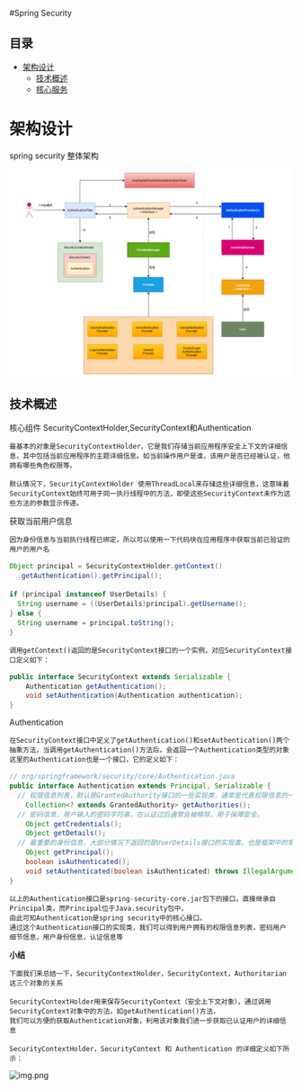 #Spring Security

##  目录
- [架构设计](#架构设计)
    - [技术概述](#技术概述)
    - [核心服务](#核心服务)


# 架构设计


spring security 整体架构

![img.png](images/springSecurity_整体架构.png)

## 技术概述

核心组件 SecurityContextHolder,SecurityContext和Authentication

    最基本的对象是SecurityContextHolder，它是我们存储当前应用程序安全上下文的详细信息，其中包括当前应用程序的主题详细信息。如当前操作用户是谁，该用户是否已经被认证，他拥有哪些角色权限等。

    默认情况下，SecurityContextHolder 使用ThreadLocal来存储这些详细信息，这意味着SecurityContext始终可用于同一执行线程中的方法，即使这些SecurityContext未作为这些方法的参数显示传递。

获取当前用户信息

    因为身份信息与当前执行线程已绑定，所以可以使用一下代码块在应用程序中获取当前已验证的用户的用户名

```java
Object principal = SecurityContextHolder.getContext()
  .getAuthentication().getPrincipal();

if (principal instanceof UserDetails) {
  String username = ((UserDetails)principal).getUsername();
} else {
  String username = principal.toString();
}
```
    调用getContext()返回的是SecurityContext接口的一个实例，对应SecurityContext接口定义如下：

```java
public interface SecurityContext extends Serializable {
	Authentication getAuthentication();
	void setAuthentication(Authentication authentication);
}
```

Authentication

    在SecurityContext接口中定义了getAuthentication()和setAuthentication()两个抽象方法，当调用getAuthentication()方法后，会返回一个Authentication类型的对象
    这里的Authentication也是一个接口，它的定义如下：

```java
// org/springframework/security/core/Authentication.java
public interface Authentication extends Principal, Serializable {
  // 权限信息列表，默认是GrantedAuthority接口的一些实现类，通常是代表权限信息的一系列字符串。
	Collection<? extends GrantedAuthority> getAuthorities();
  // 密码信息，用户输入的密码字符串，在认证过后通常会被移除，用于保障安全。
	Object getCredentials();
	Object getDetails();
  // 最重要的身份信息，大部分情况下返回的是UserDetails接口的实现类，也是框架中的常用接口之一。
	Object getPrincipal();
	boolean isAuthenticated();
	void setAuthenticated(boolean isAuthenticated) throws IllegalArgumentException;
}
```
    以上的Authentication接口是spring-security-core.jar包下的接口，直接继承自Principal类，而Principal位于Java.security包中，
    由此可知Authentication是spring security中的核心接口。
    通过这个Authentication接口的实现类，我们可以得到用户拥有的权限信息列表，密码用户细节信息，用户身份信息，认证信息等

**小结**

    下面我们来总结一下，SecurityContextHolder，SecurityContext，Authoritarian这三个对象的关系

    SecurityContextHolder用来保存SecurityContext（安全上下文对象），通过调用SecurityContext对象中的方法，如getAuthentication()方法，
    我们可以方便的获取Authentication对象，利用该对象我们进一步获取已认证用户的详细信息

    SecurityContextHolder，SecurityContext 和 Authentication 的详细定义如下所示：

![img.png](SecurityContextHolder_SecurityContext_Authentication%20.png)